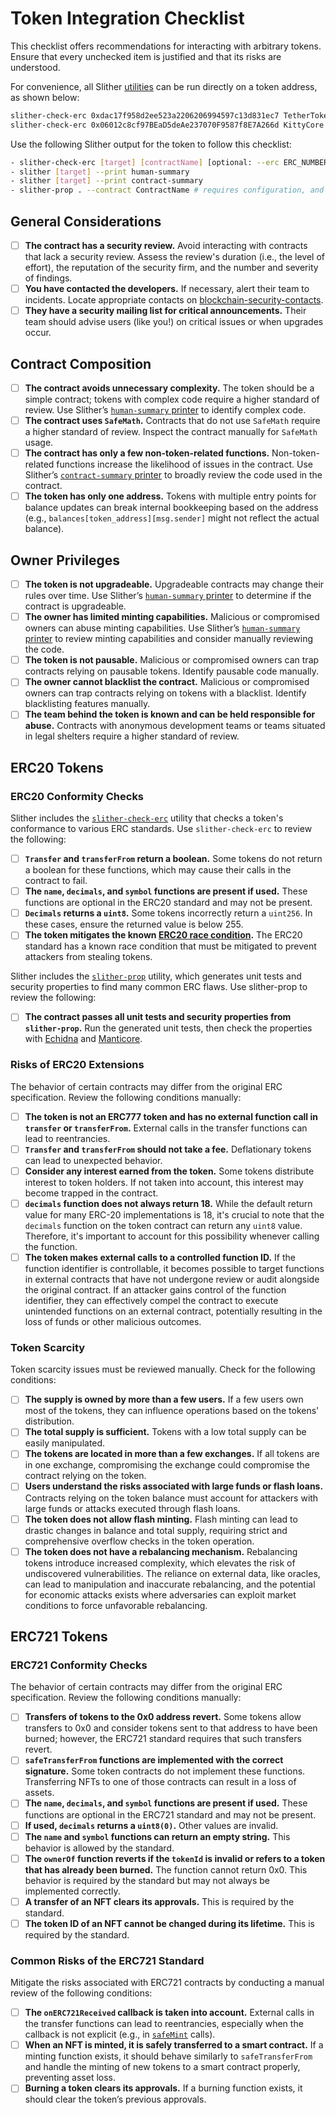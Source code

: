 # Token Integration Checklist

This checklist offers recommendations for interacting with arbitrary tokens. Ensure that every unchecked item is justified and that its risks are understood.

For convenience, all Slither [utilities](https://github.com/crytic/slither#tools) can be run directly on a token address, as shown below:

```bash
slither-check-erc 0xdac17f958d2ee523a2206206994597c13d831ec7 TetherToken --erc erc20
slither-check-erc 0x06012c8cf97BEaD5deAe237070F9587f8E7A266d KittyCore --erc erc721
```

Use the following Slither output for the token to follow this checklist:

```bash
- slither-check-erc [target] [contractName] [optional: --erc ERC_NUMBER]
- slither [target] --print human-summary
- slither [target] --print contract-summary
- slither-prop . --contract ContractName # requires configuration, and use of Echidna and Manticore
```

## General Considerations

- [ ] **The contract has a security review.** Avoid interacting with contracts that lack a security review. Assess the review's duration (i.e., the level of effort), the reputation of the security firm, and the number and severity of findings.
- [ ] **You have contacted the developers.** If necessary, alert their team to incidents. Locate appropriate contacts on [blockchain-security-contacts](https://github.com/crytic/blockchain-security-contacts).
- [ ] **They have a security mailing list for critical announcements.** Their team should advise users (like you!) on critical issues or when upgrades occur.

## Contract Composition

- [ ] **The contract avoids unnecessary complexity.** The token should be a simple contract; tokens with complex code require a higher standard of review. Use Slither’s [`human-summary` printer](https://github.com/crytic/slither/wiki/Printer-documentation#human-summary) to identify complex code.
- [ ] **The contract uses `SafeMath`.** Contracts that do not use `SafeMath` require a higher standard of review. Inspect the contract manually for `SafeMath` usage.
- [ ] **The contract has only a few non-token-related functions.** Non-token-related functions increase the likelihood of issues in the contract. Use Slither’s [`contract-summary` printer](https://github.com/crytic/slither/wiki/Printer-documentation#contract-summary) to broadly review the code used in the contract.
- [ ] **The token has only one address.** Tokens with multiple entry points for balance updates can break internal bookkeeping based on the address (e.g., `balances[token_address][msg.sender]` might not reflect the actual balance).

## Owner Privileges

- [ ] **The token is not upgradeable.** Upgradeable contracts may change their rules over time. Use Slither’s [`human-summary` printer](https://github.com/crytic/slither/wiki/Printer-documentation#contract-summary) to determine if the contract is upgradeable.
- [ ] **The owner has limited minting capabilities.** Malicious or compromised owners can abuse minting capabilities. Use Slither’s [`human-summary` printer](https://github.com/crytic/slither/wiki/Printer-documentation#contract-summary) to review minting capabilities and consider manually reviewing the code.
- [ ] **The token is not pausable.** Malicious or compromised owners can trap contracts relying on pausable tokens. Identify pausable code manually.
- [ ] **The owner cannot blacklist the contract.** Malicious or compromised owners can trap contracts relying on tokens with a blacklist. Identify blacklisting features manually.
- [ ] **The team behind the token is known and can be held responsible for abuse.** Contracts with anonymous development teams or teams situated in legal shelters require a higher standard of review.

## ERC20 Tokens

### ERC20 Conformity Checks

Slither includes the [`slither-check-erc`](https://github.com/crytic/slither/wiki/ERC-Conformance) utility that checks a token's conformance to various ERC standards. Use `slither-check-erc` to review the following:

- [ ] **`Transfer` and `transferFrom` return a boolean.** Some tokens do not return a boolean for these functions, which may cause their calls in the contract to fail.
- [ ] **The `name`, `decimals`, and `symbol` functions are present if used.** These functions are optional in the ERC20 standard and may not be present.
- [ ] **`Decimals` returns a `uint8`.** Some tokens incorrectly return a `uint256`. In these cases, ensure the returned value is below 255.
- [ ] **The token mitigates the known [ERC20 race condition](https://github.com/ethereum/EIPs/issues/20#issuecomment-263524729).** The ERC20 standard has a known race condition that must be mitigated to prevent attackers from stealing tokens.

Slither includes the [`slither-prop`](https://github.com/crytic/slither/wiki/Property-generation) utility, which generates unit tests and security properties to find many common ERC flaws. Use slither-prop to review the following:

- [ ] **The contract passes all unit tests and security properties from `slither-prop`.** Run the generated unit tests, then check the properties with [Echidna](https://github.com/crytic/echidna) and [Manticore](https://manticore.readthedocs.io/en/latest/verifier.html).

### Risks of ERC20 Extensions

The behavior of certain contracts may differ from the original ERC specification. Review the following conditions manually:

- [ ] **The token is not an ERC777 token and has no external function call in `transfer` or `transferFrom`.** External calls in the transfer functions can lead to reentrancies.
- [ ] **`Transfer` and `transferFrom` should not take a fee.** Deflationary tokens can lead to unexpected behavior.
- [ ] **Consider any interest earned from the token.** Some tokens distribute interest to token holders. If not taken into account, this interest may become trapped in the contract.
- [ ] **`decimals` function does not always return 18.** While the default return value for many ERC-20 implementations is 18, it's crucial to note that the `decimals` function on the token contract can return any `uint8` value. Therefore, it's important to account for this possibility whenever calling the function.
- [ ] **The token makes external calls to a controlled function ID.** If the function identifier is controllable, it becomes possible to target functions in external contracts that have not undergone review or audit alongside the original contract. If an attacker gains control of the function identifier, they can effectively compel the contract to execute unintended functions on an external contract, potentially resulting in the loss of funds or other malicious outcomes. 

### Token Scarcity

Token scarcity issues must be reviewed manually. Check for the following conditions:

- [ ] **The supply is owned by more than a few users.** If a few users own most of the tokens, they can influence operations based on the tokens' distribution.
- [ ] **The total supply is sufficient.** Tokens with a low total supply can be easily manipulated.
- [ ] **The tokens are located in more than a few exchanges.** If all tokens are in one exchange, compromising the exchange could compromise the contract relying on the token.
- [ ] **Users understand the risks associated with large funds or flash loans.** Contracts relying on the token balance must account for attackers with large funds or attacks executed through flash loans.
- [ ] **The token does not allow flash minting.** Flash minting can lead to drastic changes in balance and total supply, requiring strict and comprehensive overflow checks in the token operation.
- [ ] **The token does not have a rebalancing mechanism.** Rebalancing tokens introduce increased complexity, which elevates the risk of undiscovered vulnerabilities. The reliance on external data, like oracles, can lead to manipulation and inaccurate rebalancing, and the potential for economic attacks exists where adversaries can exploit market conditions to force unfavorable rebalancing.

## ERC721 Tokens

### ERC721 Conformity Checks

The behavior of certain contracts may differ from the original ERC specification. Review the following conditions manually:

- [ ] **Transfers of tokens to the 0x0 address revert.** Some tokens allow transfers to 0x0 and consider tokens sent to that address to have been burned; however, the ERC721 standard requires that such transfers revert.
- [ ] **`safeTransferFrom` functions are implemented with the correct signature.** Some token contracts do not implement these functions. Transferring NFTs to one of those contracts can result in a loss of assets.
- [ ] **The `name`, `decimals`, and `symbol` functions are present if used.** These functions are optional in the ERC721 standard and may not be present.
- [ ] **If used, `decimals` returns a `uint8(0)`.** Other values are invalid.
- [ ] **The `name` and `symbol` functions can return an empty string.** This behavior is allowed by the standard.
- [ ] **The `ownerOf` function reverts if the `tokenId` is invalid or refers to a token that has already been burned.** The function cannot return 0x0. This behavior is required by the standard but may not always be implemented correctly.
- [ ] **A transfer of an NFT clears its approvals.** This is required by the standard.
- [ ] **The token ID of an NFT cannot be changed during its lifetime.** This is required by the standard.

### Common Risks of the ERC721 Standard

Mitigate the risks associated with ERC721 contracts by conducting a manual review of the following conditions:

- [ ] **The `onERC721Received` callback is taken into account.** External calls in the transfer functions can lead to reentrancies, especially when the callback is not explicit (e.g., in [`safeMint`](https://www.paradigm.xyz/2021/08/the-dangers-of-surprising-code/) calls).
- [ ] **When an NFT is minted, it is safely transferred to a smart contract.** If a minting function exists, it should behave similarly to `safeTransferFrom` and handle the minting of new tokens to a smart contract properly, preventing asset loss.
- [ ] **Burning a token clears its approvals.** If a burning function exists, it should clear the token’s previous approvals.
